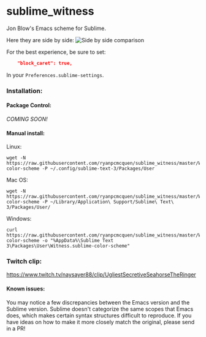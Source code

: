 # sublime_witness
Jon Blow's Emacs scheme for Sublime.

Here they are side by side:
![Side by side comparison](https://user-images.githubusercontent.com/772937/60928361-ef30f000-a261-11e9-92a5-215dece0a345.png)

For the best experience, be sure to set:

```json
    "block_caret": true,
```

In your `Preferences.sublime-settings`.

### Installation:

#### Package Control:

_COMING SOON!_

#### Manual install:

Linux:
```
wget -N https://raw.githubusercontent.com/ryanpcmcquen/sublime_witness/master/Witness.sublime-color-scheme -P ~/.config/sublime-text-3/Packages/User
```

Mac OS:
```
wget -N https://raw.githubusercontent.com/ryanpcmcquen/sublime_witness/master/Witness.sublime-color-scheme -P ~/Library/Application\ Support/Sublime\ Text\ 3/Packages/User/
```

Windows:
```
curl https://raw.githubusercontent.com/ryanpcmcquen/sublime_witness/master/Witness.sublime-color-scheme -o "%AppData%\Sublime Text 3\Packages\User\Witness.sublime-color-scheme"
```

### Twitch clip:
https://www.twitch.tv/naysayer88/clip/UgliestSecretiveSeahorseTheRinger

#### Known issues:

You may notice a few discrepancies between the Emacs version and the Sublime version. Sublime doesn't categorize the same scopes that Emacs does, which makes certain syntax structures difficult to reproduce. If you have ideas on how to make it more closely match the original, please send in a PR!
